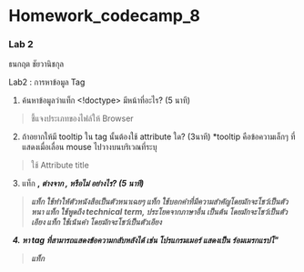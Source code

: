# Homework_codecamp_8
### Lab 2
ธนกฤต ชัยวานิชกุล

Lab2 : การหาข้อมูล Tag
1. ค้นหาข้อมูลว่าแท็ก <!doctype> มีหน้าที่อะไร? (5 นาที)
> ชี้แจงประเภทของไฟล์ให้ Browser

2. ถ้าอยากให้มี tooltip ใน tag นั้นต้องใช้ attribute ใด? (3นาที)
    *tooltip คือข้อความเล็กๆ ที่แสดงเมื่อเลื่อน mouse ไปวางบนบริเวณที่ระบุ
> ใช้ Attribute title

3. แท็ก <b>, <i> ต่างจาก <strong>, <em> หรือไม่ อย่างไร? (5 นาที)
> แท็ก <b> ใช้ทำให้ตัวหนังสือเป็นตัวหนาเฉยๆ แท็ก <strong> ใช้บอกคำที่มีความสำคัญโดยมักจะโชว์เป็นตัวหนา
> แท็ก <i> ใช้พูดถึง technical term, ประโยคจากภาษาอื่น เป็นต้น โดยมักจะโชว์เป็นตัวเอียง แท็ก <em> ใช้เน้นคำ โดยมักจะโชว์เป็นตัวเอียง


4. หา tag ที่สามารถแสดงข้อความกลับหลังได้
    เช่น โปรแกรมเมอร์ แสดงเป็น ร์อมเมรกแรปโ"
> แท็ก <bdo dir="rtl"></bdo>
